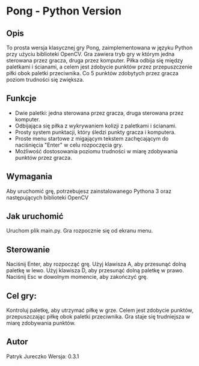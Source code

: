 # Pong - Python Version

## Opis

To prosta wersja klasycznej gry Pong, zaimplementowana w języku Python przy użyciu biblioteki OpenCV. Gra zawiera tryb gry w którym jedna sterowana przez gracza, druga przez komputer. Piłka odbija się między paletkami i ścianami, a celem jest zdobycie punktów przez przepuszczenie piłki obok paletki przeciwnika. Co 5 punktów zdobytych przez gracza poziom trudności się zwiększa.

## Funkcje

- Dwie paletki: jedna sterowana przez gracza, druga sterowana przez komputer.
- Odbijająca się piłka z wykrywaniem kolizji z paletkami i ścianami.
- Prosty system punktacji, który śledzi punkty gracza i komputera.
- Proste menu startowe z migającym tekstem zachęcającym do naciśnięcia "Enter" w celu rozpoczęcia gry.
- Możliwość dostosowania poziomu trudności w miarę zdobywania punktów przez gracza.

## Wymagania

Aby uruchomić grę, potrzebujesz zainstalowanego Pythona 3 oraz następujących biblioteki OpenCV

## Jak uruchomić

Uruchom plik main.py. Gra rozpocznie się od ekranu menu.

## Sterowanie

Naciśnij Enter, aby rozpocząć grę.
Użyj klawisza A, aby przesunąć dolną paletkę w lewo.
Użyj klawisza D, aby przesunąć dolną paletkę w prawo.
Naciśnij Esc w dowolnym momencie, aby zakończyć grę.

## Cel gry:

Kontroluj paletkę, aby utrzymać piłkę w grze.
Celem jest zdobycie punktów, przepuszczając piłkę obok paletki przeciwnika.
Gra staje się trudniejsza w miarę zdobywania punktów.

## Autor

Patryk Jureczko
Wersja: 0.3.1